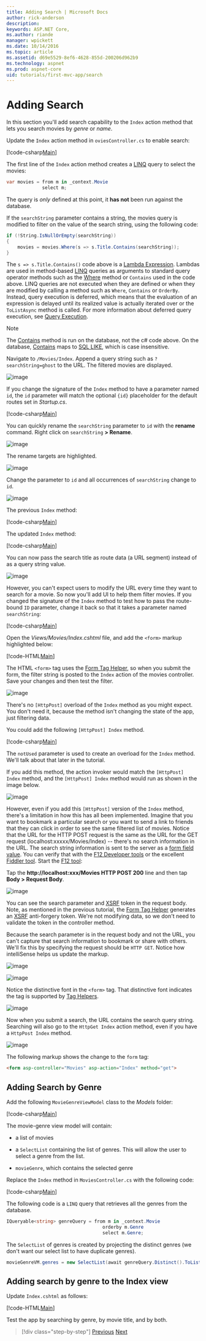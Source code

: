 ```yaml
---
title: Adding Search | Microsoft Docs
author: rick-anderson
description: 
keywords: ASP.NET Core,
ms.author: riande
manager: wpickett
ms.date: 10/14/2016
ms.topic: article
ms.assetid: d69e5529-8ef6-4628-855d-200206d962b9
ms.technology: aspnet
ms.prod: aspnet-core
uid: tutorials/first-mvc-app/search
---
```

# Adding Search

In this section you'll add search capability to the `Index` action method that lets you search movies by *genre* or *name*.

Update the `Index` action method in `oviesController.cs` to enable search:

[!code-csharp[Main](start-mvc/sample2/src/MvcMovie/Controllers/MoviesController.cs?name=snippet_1stSearch)]

The first line of the `Index` action method creates a [LINQ](http://msdn.microsoft.com/en-us/library/bb397926.aspx) query to select the movies:

```csharp
var movies = from m in _context.Movie
             select m;
```

The query is *only* defined at this point, it **has not** been run against the database.

If the `searchString` parameter contains a string, the movies query is modified to filter on the value of the search string, using the following code:

<!-- literal_block {"ids": [], "linenos": false, "xml:space": "preserve", "language": "csharp", "highlight_args": {"hl_lines": [3]}} -->

```csharp
if (!String.IsNullOrEmpty(searchString))
{
    movies = movies.Where(s => s.Title.Contains(searchString));
}
```

The `s => s.Title.Contains()` code above is a [Lambda Expression](http://msdn.microsoft.com/en-us/library/bb397687.aspx). Lambdas are used in method-based [LINQ](http://msdn.microsoft.com/en-us/library/bb397926.aspx) queries as arguments to standard query operator methods such as the [Where](http://msdn.microsoft.com/en-us/library/system.linq.enumerable.where.aspx) method or `Contains` used in the code above. LINQ queries are not executed when they are defined or when they are modified by calling a method such as `Where`, `Contains`  or `OrderBy`. Instead, query execution is deferred, which means that the evaluation of an expression is delayed until its realized value is actually iterated over or the `ToListAsync` method is called. For more information about deferred query execution, see [Query Execution](http://msdn.microsoft.com/en-us/library/bb738633.aspx).

> [!NOTE]
> The [Contains](http://msdn.microsoft.com/en-us/library/bb155125.aspx) method is run on the database, not the c# code above. On the database, [Contains](http://msdn.microsoft.com/en-us/library/bb155125.aspx) maps to [SQL LIKE](http://msdn.microsoft.com/en-us/library/ms179859.aspx), which is case insensitive.

Navigate to `/Movies/Index`. Append a query string such as `?searchString=ghost` to the URL. The filtered movies are displayed.

![image](search/_static/ghost.png)

If you change the signature of the `Index` method to have a parameter named `id`, the `id` parameter will match the optional `{id}` placeholder for the default routes set in *Startup.cs*.

[!code-csharp[Main](./start-mvc/sample2/src/MvcMovie/Startup.cs?highlight=5&name=snippet_1)]

You can quickly rename the `searchString` parameter to `id` with the **rename** command. Right click on `searchString` **> Rename**.

![image](search/_static/rename.png)

The rename targets are highlighted.

![image](search/_static/rename2.png)

Change the parameter to `id` and all occurrences of `searchString` change to `id`.

![image](search/_static/rename3.png)

The previous `Index` method:

[!code-csharp[Main](./start-mvc/sample2/src/MvcMovie/Controllers/MoviesController.cs?highlight=1,8&name=snippet_1stSearch)]

The updated `Index` method:

[!code-csharp[Main](./start-mvc/sample2/src/MvcMovie/Controllers/MoviesController.cs?highlight=1,8&name=snippet_SearchID)]

You can now pass the search title as route data (a URL segment) instead of as a query string value.

![image](search/_static/g2.png)

However, you can't expect users to modify the URL every time they want to search for a movie. So now you'll add UI to help them filter movies. If you changed the signature of the `Index` method to test how to pass the route-bound `ID` parameter, change it back so that it takes a parameter named `searchString`:

[!code-csharp[Main](./start-mvc/sample2/src/MvcMovie/Controllers/MoviesController.cs?highlight=1&name=snippet_1stSearch)]

Open the *Views/Movies/Index.cshtml* file, and add the `<form>` markup highlighted below:

[!code-HTML[Main](../../tutorials/first-mvc-app/start-mvc/sample2/src/MvcMovie/Views/Movies/IndexForm1.cshtml?highlight=11,12,13,14,15,16&range=4-21)]

The HTML `<form>` tag uses the [Form Tag Helper](../../mvc/views/working-with-forms.md), so when you submit the form, the filter string is posted to the `Index` action of the movies controller. Save your changes and then test the filter.

![image](search/_static/filter.png)

There's no `[HttpPost]` overload of the `Index` method as you might expect. You don't need it, because the method isn't changing the state of the app, just filtering data.

You could add the following `[HttpPost] Index` method.

[!code-csharp[Main](./start-mvc/sample2/src/MvcMovie/Controllers/MoviesController.cs?highlight=1&name=snippet_SearchPost)]

The `notUsed` parameter is used to create an overload for the `Index` method. We'll talk about that later in the tutorial.

If you add this method, the action invoker would match the `[HttpPost] Index` method, and the `[HttpPost] Index` method would run as shown in the image below.

![image](search/_static/fo.png)

However, even if you add this `[HttpPost]` version of the `Index` method, there's a limitation in how this has all been implemented. Imagine that you want to bookmark a particular search or you want to send a link to friends that they can click in order to see the same filtered list of movies. Notice that the URL for the HTTP POST request is the same as the URL for the GET request (localhost:xxxxx/Movies/Index) -- there's no search information in the URL. The search string information is sent to the server as a [form field value](https://developer.mozilla.org/en-US/docs/Web/Guide/HTML/Forms/Sending_and_retrieving_form_data). You can verify that with the [F12 Developer tools](https://dev.windows.com/en-us/microsoft-edge/platform/documentation/f12-devtools-guide/) or the excellent [Fiddler tool](http://www.telerik.com/fiddler). Start the [F12 tool](https://dev.windows.com/en-us/microsoft-edge/platform/documentation/f12-devtools-guide/):

Tap the **http://localhost:xxx/Movies  HTTP POST 200** line and then tap **Body  > Request Body**.

![image](search/_static/f12_rb.png)

You can see the search parameter and [XSRF](../../security/anti-request-forgery.md) token in the request body. Note, as mentioned in the previous tutorial, the [Form Tag Helper](../../mvc/views/working-with-forms.md) generates an [XSRF](../../security/anti-request-forgery.md) anti-forgery token. We're not modifying data, so we don't need to validate the token in the controller method.

Because the search parameter is in the request body and not the URL, you can't capture that search information to bookmark or share with others. We'll fix this by specifying the request should be `HTTP GET`. Notice how intelliSense helps us update the markup.

![image](search/_static/int_m.png)

![image](search/_static/int_get.png)

Notice the distinctive font in the `<form>` tag. That distinctive font indicates the tag is supported by [Tag Helpers](../../mvc/views/tag-helpers/intro.md).

![image](search/_static/th_font.png)

Now when you submit a search, the URL contains the search query string. Searching will also go to the `HttpGet Index` action method, even if you have a `HttpPost Index` method.

![image](search/_static/search_get.png)

The following markup shows the change to the `form` tag:

```html
<form asp-controller="Movies" asp-action="Index" method="get">
   ```

## Adding Search by Genre

Add the following `MovieGenreViewModel` class to the *Models* folder:

[!code-csharp[Main](start-mvc/sample2/src/MvcMovie/Models/MovieGenreViewModel.cs)]

The movie-genre view model will contain:

   * a list of movies

   * a `SelectList` containing the list of genres. This will allow the user to select a genre from the list.

   * `movieGenre`, which contains the selected genre

Replace the `Index` method in `MoviesController.cs` with the following code:

[!code-csharp[Main](start-mvc/sample2/src/MvcMovie/Controllers/MoviesController.cs?name=snippet_SearchGenre)]

The following code is a `LINQ` query that retrieves all the genres from the database.

```csharp
IQueryable<string> genreQuery = from m in _context.Movie
                                   orderby m.Genre
                                   select m.Genre;
   ```

The `SelectList` of genres is created by projecting the distinct genres (we don't want our select list to have duplicate genres).

```csharp
movieGenreVM.genres = new SelectList(await genreQuery.Distinct().ToListAsync())
   ```

## Adding search by genre to the Index view

Update `Index.cshtml` as follows:

[!code-HTML[Main](../../tutorials/first-mvc-app/start-mvc/sample2/src/MvcMovie/Views/Movies/IndexFormGenre.cshtml?highlight=1,15,16,17,27,41)]

Test the app by searching by genre, by movie title, and by both.

>[!div class="step-by-step"]
[Previous](controller-methods-views.md)
[Next](new-field.md)  
